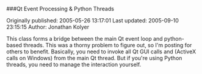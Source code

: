 ###Qt Event Processing & Python Threads

Originally published: 2005-05-26 13:17:01
Last updated: 2005-09-10 23:15:15
Author: Jonathan Kolyer

This class forms a bridge between the main Qt event loop and python-based threads.    This was a thorny problem to figure out, so I'm posting for others to benefit.  Basically, you need to invoke all Qt GUI calls and (ActiveX calls on Windows) from the main Qt thread.  But if you're using Python threads, you need to manage the interaction yourself.